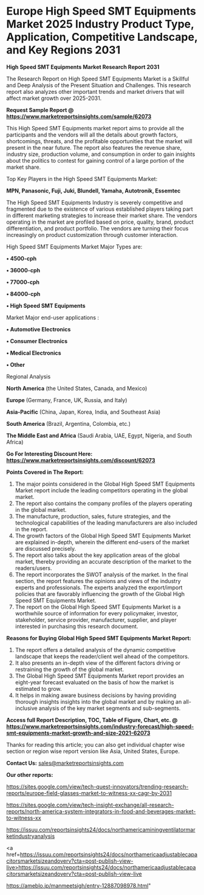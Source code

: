 # Europe High Speed SMT Equipments Market 2025 Industry Product Type, Application, Competitive Landscape, and Key Regions 2031

<strong>High Speed SMT Equipments Market Research Report 2031</strong>

The Research Report on High Speed SMT Equipments Market is a Skillful and Deep Analysis of the Present Situation and Challenges. This research report also analyzes other important trends and market drivers that will affect market growth over 2025-2031.

<strong>Request Sample Report @ <a href=https://www.marketreportsinsights.com/sample/62073>https://www.marketreportsinsights.com/sample/62073</a></strong>

This High Speed SMT Equipments market report aims to provide all the participants and the vendors will all the details about growth factors, shortcomings, threats, and the profitable opportunities that the market will present in the near future. The report also features the revenue share, industry size, production volume, and consumption in order to gain insights about the politics to contest for gaining control of a large portion of the market share.

Top Key Players in the High Speed SMT Equipments Market:

<strong>MPN, Panasonic, Fuji, Juki, Blundell, Yamaha, Autotronik, Essemtec</strong>

The High Speed SMT Equipments Industry is severely competitive and fragmented due to the existence of various established players taking part in different marketing strategies to increase their market share. The vendors operating in the market are profiled based on price, quality, brand, product differentiation, and product portfolio. The vendors are turning their focus increasingly on product customization through customer interaction.

High Speed SMT Equipments Market Major Types are:

<strong>• 4500-cph

• 36000-cph

• 77000-cph

• 84000-cph

• High Speed SMT Equipments</strong>

Market Major end-user applications :

<strong>• Automotive Electronics

• Consumer Electronics

• Medical Electronics

• Other</strong>

Regional Analysis

</u><strong><b>North America</b></strong> (the United States, Canada, and Mexico)

<strong><b>Europe </b></strong>(Germany, France, UK, Russia, and Italy)

<strong><b>Asia-Pacific</b></strong> (China, Japan, Korea, India, and Southeast Asia)

<strong><b>South America</b></strong> (Brazil, Argentina, Colombia, etc.)

<strong><b>The Middle East and Africa</b></strong> (Saudi Arabia, UAE, Egypt, Nigeria, and South Africa)

<strong>Go For Interesting Discount Here: <a href=https://www.marketreportsinsights.com/discount/62073>https://www.marketreportsinsights.com/discount/62073</a></strong>

<strong>Points Covered in The Report:</strong>
<ol>
  <li>The major points considered in the Global High Speed SMT Equipments Market report include the leading competitors operating in the global market.</li>
  <li>The report also contains the company profiles of the players operating in the global market.</li>
  <li>The manufacture, production, sales, future strategies, and the technological capabilities of the leading manufacturers are also included in the report.</li>
  <li>The growth factors of the Global High Speed SMT Equipments Market are explained in-depth, wherein the different end-users of the market are discussed precisely.</li>
  <li>The report also talks about the key application areas of the global market, thereby providing an accurate description of the market to the readers/users.</li>
  <li>The report incorporates the SWOT analysis of the market. In the final section, the report features the opinions and views of the industry experts and professionals. The experts analyzed the export/import policies that are favorably influencing the growth of the Global High Speed SMT Equipments Market.</li>
  <li>The report on the Global High Speed SMT Equipments Market is a worthwhile source of information for every policymaker, investor, stakeholder, service provider, manufacturer, supplier, and player interested in purchasing this research document.</li>
</ol>
<strong>Reasons for Buying Global High Speed SMT Equipments Market Report:</strong>

<ol>
  <li>The report offers a detailed analysis of the dynamic competitive landscape that keeps the reader/client well ahead of the competitors.</li>
  <li>It also presents an in-depth view of the different factors driving or restraining the growth of the global market.</li>
  <li>The Global High Speed SMT Equipments Market report provides an eight-year forecast evaluated on the basis of how the market is estimated to grow.</li>
  <li>It helps in making aware business decisions by having providing thorough insights insights into the global market and by making an all-inclusive analysis of the key market segments and sub-segments.</li>
</ol>
<strong>Access full Report Description, TOC, Table of Figure, Chart, etc. @ <a href=https://www.marketreportsinsights.com/industry-forecast/high-speed-smt-equipments-market-growth-and-size-2021-62073>https://www.marketreportsinsights.com/industry-forecast/high-speed-smt-equipments-market-growth-and-size-2021-62073</a></strong>


Thanks for reading this article; you can also get individual chapter wise section or region wise report version like Asia, United States, Europe.

<strong>Contact Us:</strong>
sales@marketreportsinsights.com

<strong>Our other reports:</strong>

<a href=https://sites.google.com/view/tech-quest-innovators/trending-research-reports/europe-field-glasses-market-to-witness-xx-cagr-by-2031>https://sites.google.com/view/tech-quest-innovators/trending-research-reports/europe-field-glasses-market-to-witness-xx-cagr-by-2031</a>

<a href=https://sites.google.com/view/tech-insight-exchange/all-research-reports/north-america-system-integrators-in-food-and-beverages-market-to-witness-xx>https://sites.google.com/view/tech-insight-exchange/all-research-reports/north-america-system-integrators-in-food-and-beverages-market-to-witness-xx</a>

<a href=https://issuu.com/reportsinsights24/docs/northamericaminingventilatormarketindustryanalysis>https://issuu.com/reportsinsights24/docs/northamericaminingventilatormarketindustryanalysis</a>

<a href=https://issuu.com/reportsinsights24/docs/northamericaadjustablecapacitorsmarketsizeandoverv?cta=post-publish-view-live>https://issuu.com/reportsinsights24/docs/northamericaadjustablecapacitorsmarketsizeandoverv?cta=post-publish-view-live</a>

<a href=https://ameblo.jp/manmeetsigh/entry-12887098978.html>https://ameblo.jp/manmeetsigh/entry-12887098978.html</a>"
